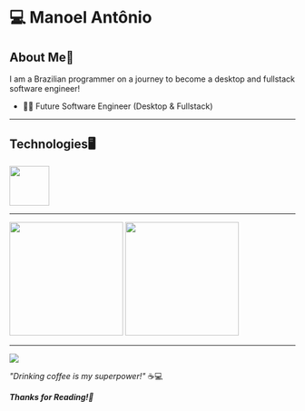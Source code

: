 # 💻 Manoel Antônio
## About Me📜
I am a Brazilian programmer on a journey to become a desktop and fullstack software engineer!
- 👨‍💻 Future Software Engineer (Desktop & Fullstack)

---

## Technologies🖥️
<img src="https://cdn.jsdelivr.net/gh/devicons/devicon@latest/icons/python/python-original-wordmark.svg" width=70px/>

---

<div align = "left">
<img height = "200em" src="https://github-readme-stats.vercel.app/api/top-langs/?username=OCOYE&show_icons=true&theme=github_dark_dimmed&count_private=true"/>
<img height = "200em" src="https://github-readme-stats.vercel.app/api?username=OCOYE&show_icons=true&show_icons=true&theme=github_dark_dimmed&count_private=true" />
</div>

---
<a href="mailto:manoelantonio3412@gmail.com">
  <img src="https://img.shields.io/badge/Gmail-D14836?style=for-the-badge&logo=gmail&logoColor=white" />
</a>

*"Drinking coffee is my superpower!"* ☕💻

***Thanks for Reading!🙏***
